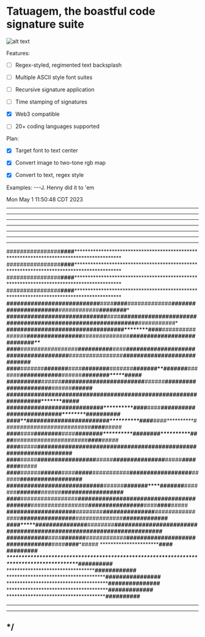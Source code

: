 # Tatuagem, the boastful code signature suite

![alt text](https://vectorportal.com/storage/s-tribal-vector-image_6007.jpg)

Features:
-[ ] Regex-styled, regimented text backsplash
-[ ] Multiple ASCII style font suites
-[ ] Recursive signature application
-[ ] Time stamping of signatures
-[x] Web3 compatible
-[ ] 20+ coding languages supported



Plan:
-[x] Target font to text center
-[x] Convert image to two-tone rgb map
-[x] Convert to text, regex style


Examples:
---J. Henny did it to 'em

Mon May  1 11:50:48 CDT 2023

*************************************************************************************************************************************************************
*************************************************************************************************************************************************************
*************************************************************************************************************************************************************
*************************************************************************************************************************************************************
*************************************************************************************************************************************************************
*************************************************************************************************************************************************************
*************************************************************************************************************************************************************
################************************####*****************************************************************************************************************
################************************####*****************************************************************************************************************
################************************####*****************************************************************************************************************
################************************####*****************************************************************************************************************
******####************#########*####**##########**####********####******#########*####******#########*####*******#########******####*########****########****
******####***********###############**##########**####********####*****###############*****###############*****############*****##############**###########**
******####**********################**##########**####********####****################****################****##############****###########################**
******####*********#################**##########**####********####***#################***#################***################***############################*
******####********#######****#######****####******####********####**#######****#######**#######****#######***######*****######**######****########*****#####*
******####********######******######****####******####********####**######******######**######******######**######*******#####**#####******######******######
******####********#####********#####****####******####********####**#####********#####**#####********#####**#####********#####**####********#####*******#####
******####********####**********####****####******####********####**####**********####**####**********####**##################**####********#####*******#####
******####********####**********####****####******####********####**####**********####**####**********####**##################**####********####********#####
******####********####**********####****####******####********####**####**********####**####**********####**##################**####********####********#####
******####********#####*********####****####******####********####**#####*********####**#####*********####**##################**####********####********#####
******####********#####********#####****####******####********####**#####********#####**#####********#####**#####***************####********####********#####
******####********######******######****####******#####******#####**######******######**######******######**######*******#####**####********####********#####
******####********#######****#######****####******######****######**#######****#######**#######****#######***######*****#####***####********####********#####
******####*********#################****########**################***#################***#################***################***####********####********#####
******####**********################****########***###############****################****################****##############****####********####********#####
******####***********###############****########****##############*****###############*****###############*****############*****####********####********#####
******####************########**####*****#######*****########*####******########**####******########**####*******#########******####********####********#####
******************************************************************************************************####***************************************************
*****************************************************************************************####********#####***************************************************
****************************************************************************************#####********#####***************************************************
*****************************************************************************************######*****######***************************************************
*****************************************************************************************################****************************************************
******************************************************************************************###############****************************************************
*******************************************************************************************#############*****************************************************
********************************************************************************************##########*******************************************************
*************************************************************************************************************************************************************
*************************************************************************************************************************************************************
*/
---

